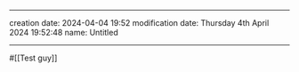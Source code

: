 
--- 
creation date: 2024-04-04 19:52 
modification date: Thursday 4th April 2024 19:52:48 
name: Untitled


--- 

#[[Test guy]]
